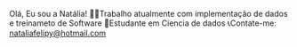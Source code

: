 Olá, Eu sou a Natália!
👩‍💻Trabalho atualmente com implementação de dados e treinameto de Software
🥰Estudante em Ciencia de dados
📞Contate-me: nataliafelipy@hotmail.com


